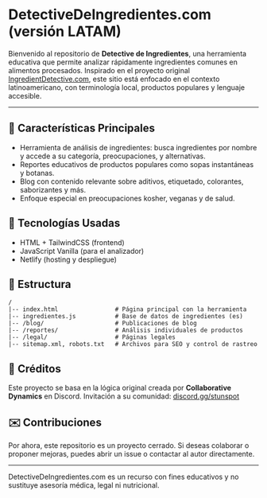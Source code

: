 # DetectiveDeIngredientes.com (versión LATAM)

Bienvenido al repositorio de **Detective de Ingredientes**, una herramienta educativa que permite analizar rápidamente ingredientes comunes en alimentos procesados. Inspirado en el proyecto original [IngredientDetective.com](https://ingredientdetective.com), este sitio está enfocado en el contexto latinoamericano, con terminología local, productos populares y lenguaje accesible.

---

## 🔮 Características Principales
- Herramienta de análisis de ingredientes: busca ingredientes por nombre y accede a su categoría, preocupaciones, y alternativas.
- Reportes educativos de productos populares como sopas instantáneas y botanas.
- Blog con contenido relevante sobre aditivos, etiquetado, colorantes, saborizantes y más.
- Enfoque especial en preocupaciones kosher, veganas y de salud.

## 🚀 Tecnologías Usadas
- HTML + TailwindCSS (frontend)
- JavaScript Vanilla (para el analizador)
- Netlify (hosting y despliegue)

## 📁 Estructura
```
/
|-- index.html                # Página principal con la herramienta
|-- ingredientes.js           # Base de datos de ingredientes (es)
|-- /blog/                    # Publicaciones de blog
|-- /reportes/                # Análisis individuales de productos
|-- /legal/                   # Páginas legales
|-- sitemap.xml, robots.txt   # Archivos para SEO y control de rastreo
```

## 💊 Créditos
Este proyecto se basa en la lógica original creada por **Collaborative Dynamics** en Discord. Invitación a su comunidad: [discord.gg/stunspot](https://discord.gg/stunspot)

## ✉️ Contribuciones
Por ahora, este repositorio es un proyecto cerrado. Si deseas colaborar o proponer mejoras, puedes abrir un issue o contactar al autor directamente.

---

DetectiveDeIngredientes.com es un recurso con fines educativos y no sustituye asesoría médica, legal ni nutricional.
